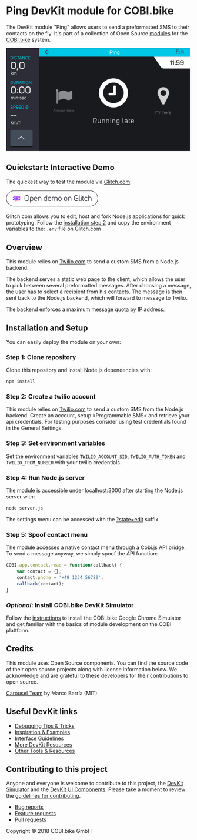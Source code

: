 # Ping DevKit module for COBI.bike

The DevKit module "Ping" allows users to send a preformatted SMS to their contacts on the fly.
It's part of a collection of Open Source [modules](https://cobi.bike/devkit) for the [COBI.bike](https://cobi.bike) system.

<img src="screenshot.png" width="500px" alt="COBI.bike Ping module">

## Quickstart: Interactive Demo

The quickest way to test the module via [Glitch.com](https://glitch.com):

[<img src="open_demo.png" width="250px" alt="Open demo button">](https://glitch.com/edit/#!/import/github/cobi-bike/Module-Ping)

Glitch.com allows you to edit, host and fork Node.js applications for quick prototyping.
Follow the [installation step 2](#installation-and-setup) and copy the environment variables to the: `.env` file on Glitch.com

## Overview
This module relies on [Twilio.com](https://www.twilio.com/) to send a custom SMS from a Node.js backend.

The backend serves a static web page to the client, which allows the user to pick between several preformatted messages. After choosing a message, the user has to select a recipient from his contacts. The message is then sent back to the Node.js backend, which will forward to message to Twilio.

The backend enforces a maximum message quota by IP address.

## Installation and Setup

You can easily deploy the module on your own:

### Step 1: Clone repository

Clone this repository and install Node.js dependencies with:

``` bash
npm install
```  

### Step 2: Create a twilio account

This module relies on [Twilio.com](https://www.twilio.com/) to send a custom SMS from the Node.js backend. Create an account, setup »Programmable SMS« and retrieve your api credentials. For testing purposes consider using test credentials found in the General Settings.

### Step 3: Set environment variables

Set the environment variables `TWILIO_ACCOUNT_SID`,  `TWILIO_AUTH_TOKEN` and `TWILIO_FROM_NUMBER` with your twilio credentials.

### Step 4: Run Node.js server

The module is accessible under [localhost:3000](http://localhost:3000/) after starting the Node.js server with:
``` bash
node server.js
```  
The settings menu can be accessed with the [?state=edit](http://localhost:3000/?state=edit) suffix.

### Step 5: Spoof contact menu

The module accesses a native contact menu through a Cobi.js API bridge. To send a message anyway, we simply spoof the API function:
``` javascript
COBI.app.contact.read = function(callback) {
	var contact = {};
	contact.phone = '+49 1234 56789';
	callback(contact);
}
```

### _Optional_: Install COBI.bike DevKit Simulator

Follow the [instructions](https://github.com/cobi-bike/DevKit#-test-your-module) to install the COBI.bike Google Chrome Simulator and get familiar with the basics of module development on the COBI plattform.

## Credits
This module uses Open Source components. You can find the source code of their open source projects along with license information below. We acknowledge and are grateful to these developers for their contributions to open source.

[Carousel Team](https://codepen.io/fixcl/pen/KwpKvb) by Marco Barría (MIT)

## Useful DevKit links

* [Debugging Tips & Tricks](https://github.com/cobi-bike/DevKit#debugging-tips--tricks)
* [Inspiration & Examples](https://github.com/cobi-bike/DevKit#inspiration--examples)
* [Interface Guidelines](https://github.com/cobi-bike/DevKit#interface-guidelines)
* [More DevKit Resources](https://github.com/cobi-bike/DevKit#inspiration--examples)
* [Other Tools & Resources](https://github.com/cobi-bike/DevKit#other-tools--resources)


## Contributing to this project

Anyone and everyone is welcome to contribute to this project, the [DevKit Simulator](https://github.com/cobi-bike/DevKit-Simulator) and the [DevKit UI Components](https://github.com/cobi-bike/DevKit-UI). Please take a moment to review the [guidelines for contributing](https://github.com/cobi-bike/DevKit/blob/master/CONTRIBUTING.md).

* [Bug reports](https://github.com/cobi-bike/DevKit/blob/master/CONTRIBUTING.md#bugs)
* [Feature requests](https://github.com/cobi-bike/DevKit/blob/master/CONTRIBUTING.md#features)
* [Pull requests](https://github.com/cobi-bike/DevKit/blob/master/CONTRIBUTING.md#pull-requests)

Copyright © 2018 COBI.bike GmbH
